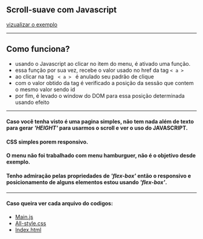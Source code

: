 <h2>Scroll-suave com Javascript</h2>

<a href="https://niinoolopes.github.io/code__JS--Scroll-suave/app/" target="_blank"> <p> vizualizar o exemplo </p></a>
<hr>

<h2>Como funciona?</h2>
<ul>
    <li>usando o Javascript ao clicar no item do menu, é ativado uma função.</li>
    <li>essa função por sua vez, recebe o valor usado no href da tag <code>< a ></code> </li>
    <li>ao clicar na tag <code> < a > </code> é anulado seu padrão de clique</li>
    <li>com o valor obtido da tag é verificado a posição da sessão que contem o mesmo valor sendo id</li>
    <li>por fim, é levado o window do DOM para essa posição determinada usando efeito </li>
</ul>
<hr>


<h4>Caso você tenha visto é uma pagina simples, não tem nada além de texto para gerar <i>'HEIGHT'</i> para usarmos o scroll e ver o uso do <b>JAVASCRIPT</b>.</h4>

<h4>CSS simples porem responsivo.</h4>
<h4>O menu não foi trabalhado com menu hamburguer, não é o objetivo desde exemplo.</h4>
<h4>Tenho admiração pelas propriedades de <i>'flex-box'</i> então o responsivo e posicionamento de alguns elementos estou usando <i>'flex-box'</i>.</h4>


<hr>

 
<h4>Caso queira ver cada arquivo do codigos:</h4>
<ul>
    <li>
        <a href="https://github.com/niinoolopes/code__JS--Scroll-suave/blob/gh-pages/app/scripts/app.js" target="_blank"> Main.js </a>
    </li>
    <li>
        <a href="https://github.com/niinoolopes/code__JS--Scroll-suave/blob/gh-pages/app/styles/all-style.css"> All-style.css </a>
    </li>
    <li>
        <a href="https://github.com/niinoolopes/code__JS--Scroll-suave/blob/gh-pages/app/index.html" target="_blank"> Index.html </a>
    </li>
</ul>
